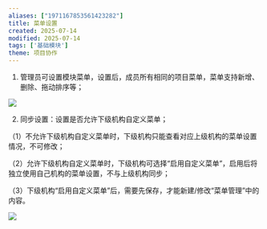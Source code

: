 ```yaml
---
aliases: ["1971167853561423282"]
title: 菜单设置
created: 2025-07-14
modified: 2025-07-14
tags: ['基础模块']
theme: 项目协作
---
```


1. 管理员可设置模块菜单，设置后，成员所有相同的项目菜单，菜单支持新增、删除、拖动排序等；

![](a98369f2bbd8af6526e78279c9a87069.jpg)

2. 同步设置：设置是否允许下级机构自定义菜单；

（1）不允许下级机构自定义菜单时，下级机构只能查看对应上级机构的菜单设置情况，不可修改；

（2）允许下级机构自定义菜单时，下级机构可选择“启用自定义菜单”，启用后将独立使用自己机构的菜单设置，不与上级机构同步；

（3）下级机构“启用自定义菜单”后，需要先保存，才能新建/修改“菜单管理”中的内容。

![](72e379bfde03125ca88f7a5018d04df6.jpg)